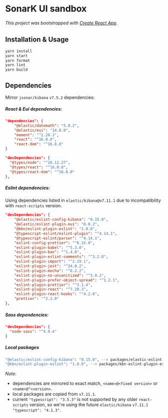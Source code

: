 # SonarK UI sandbox

###### This project was bootstrapped with [Create React App](https://github.com/facebook/create-react-app).

## Installation & Usage

```bash
yarn install
yarn start
yarn format
yarn lint
yarn build
```

## Dependencies

Mirror `jsonar/kibana` `v7.5.2` dependencies:

##### React & Eui dependencies:
```json
"dependencies": {
    "@elastic/datemath": "5.0.2",
    "@elastic/eui": "14.8.0",
    "moment": "^2.20.1",
    "react": "^16.8.0",
    "react-dom": "^16.8.0"
}
```
```json
"devDependencies": {
  "@types/node": "^10.12.27",
  "@types/react": "^16.8.0",
  "@types/react-dom": "^16.8.0"
},
```

##### Eslint dependencies:
Using dependencies listed in `elastic/kibana@v7.11.1` due to incompatibility with `react-scripts` version.
```json
"devDependencies": {
    "@elastic/eslint-config-kibana": "0.15.0",
    "@elastic/eslint-plugin-eui": "0.0.2",
    "@kbn/eslint-plugin-eslint": "1.0.0",
    "@typescript-eslint/eslint-plugin": "^4.14.1",
    "@typescript-eslint/parser": "^4.14.1",
    "eslint-config-prettier": "^6.15.0",
    "eslint-plugin-babel": "^5.3.0",
    "eslint-plugin-ban": "^1.4.0",
    "eslint-plugin-eslint-comments": "^3.2.0",
    "eslint-plugin-import": "^2.19.1",
    "eslint-plugin-jest": "^24.0.2",
    "eslint-plugin-mocha": "^6.2.2",
    "eslint-plugin-no-unsanitized": "^3.0.2",
    "eslint-plugin-prefer-object-spread": "^1.2.1",
    "eslint-plugin-prettier": "^3.1.4",
    "eslint-plugin-react": "^7.20.3",
    "eslint-plugin-react-hooks": "^4.2.0",
    "prettier": "^2.2.0"
},
```

##### Sass dependencies:
```json
"devDependencies": {
  "node-sass": "^4.9.4"
}
```

##### Local packages
```bash
"@elastic/eslint-config-kibana": "0.15.0", --> packages/elastic-eslint-config-kibana
"@kbn/eslint-plugin-eslint": "1.0.0", --> packages/kbn-eslint-plugin-eslint
```

*Note*:
- dependencies are mirrored to exact match, `<name>@<fixed version>` or `<name>@^<version>`.
- local packages are copied from `v7.11.1`.
- current `"typescript": "3.5.3"` is not supported by any older `react-scripts` version, so we're using the future `elastic/kibana` `v7.11.1` `"typescript": "4.1.3"`.
